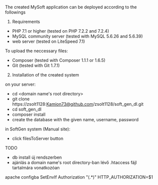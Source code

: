 The created MySoft application can be deployed according to the followings

1. Requirements
- PHP 7.1 or higher (tested on PHP 7.2.2 and 7.2.4)
- MySQL community server (tested with MySQL 5.6.26 and 5.6.39)
- web server (tested on LiteSpeed 7.1)

To upload the neccessary files:
- Composer (tested with Composer 1.1.1 or 1.6.5)
- Git (tested with Git 1.7.1) 

2. Installation of the created system

on your server:
- cd <domain name's root directory>
- git clone https://zsolt1128:Kamion73@github.com/zsolt1128/soft_gen_dl.git
- cd soft_gen_dl
- composer install
- create the database with the given name, username, password

in SoftGen system (Manual site):
- click filesToServer button 


TODO
- db install új rendszerben
- ajánlás a domain name's root directory-ban lévő .htaccess fájl tartalmára vonatkozóan

apache configba
SetEnvIf Authorization "(.*)" HTTP_AUTHORIZATION=$1
